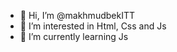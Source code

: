 - 👋 Hi, I’m @makhmudbekITT
- 👀 I’m interested in Html, Css and Js
- 🌱 I’m currently learning Js

<!---
makhmudbekITT/makhmudbekITT is a ✨ special ✨ repository because its `README.md` (this file) appears on your GitHub profile.
You can click the Preview link to take a look at your changes.
--->

